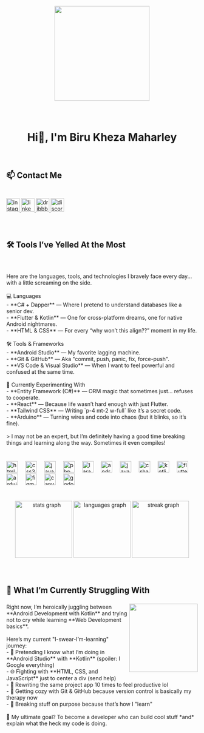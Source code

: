 <br clear="both">

<div align="center">
  <img height="250" src="https://media.tenor.com/tEbjIWKMCYoAAAAC/hu-tao-genshin-impact.gif"  />
</div>

###

<br clear="both">

<h1 align="center">Hi👋, I'm Biru Kheza Maharley</h1>

###

<br clear="both">

<h2 align="left">📫 Contact Me</h2>

###

<br clear="both">

<div align="left">
  <a href="https://www.instagram.com/biruworks/" target="_blank">
    <img src="https://img.shields.io/static/v1?message=Instagram&logo=instagram&label=&color=E4405F&logoColor=white&labelColor=&style=for-the-badge" height="35" alt="instagram logo"  />
  </a>
  <a href="https://www.linkedin.com/in/birukheza/" target="_blank">
    <img src="https://img.shields.io/static/v1?message=LinkedIn&logo=linkedin&label=&color=0077B5&logoColor=white&labelColor=&style=for-the-badge" height="35" alt="linkedin logo"  />
  </a>
  <a href="https://dribbble.com/BiruDribbble" target="_blank">
    <img src="https://img.shields.io/static/v1?message=Dribbble&logo=dribbble&label=&color=EA4C89&logoColor=white&labelColor=&style=for-the-badge" height="35" alt="dribbble logo"  />
  </a>
  <a href="discordapp.com/users/383944841782099969" target="_blank">
    <img src="https://img.shields.io/static/v1?message=Discord&logo=discord&label=&color=7289DA&logoColor=white&labelColor=&style=for-the-badge" height="35" alt="discord logo"  />
  </a>
</div>

###

<br clear="both">

<h2 align="left">🛠️ Tools I’ve Yelled At the Most</h2>

###

<br clear="both">

<p align="left">Here are the languages, tools, and technologies I bravely face every day... with a little screaming on the side.<br><br>💻 Languages<br>- **C# + Dapper** — Where I pretend to understand databases like a senior dev.<br>- **Flutter & Kotlin** — One for cross-platform dreams, one for native Android nightmares.<br>- **HTML & CSS** — For every “why won’t this align??” moment in my life.<br><br>🛠️ Tools & Frameworks<br>- **Android Studio** — My favorite lagging machine.<br>- **Git & GitHub** — Aka "commit, push, panic, fix, force-push".<br>- **VS Code & Visual Studio** — When I want to feel powerful and confused at the same time.<br><br>🧪 Currently Experimenting With<br>- **Entity Framework (C#)** — ORM magic that sometimes just... refuses to cooperate.<br>- **React** — Because life wasn’t hard enough with just Flutter.<br>- **Tailwind CSS** — Writing `p-4 mt-2 w-full` like it’s a secret code.<br>- **Arduino** — Turning wires and code into chaos (but it blinks, so it’s fine).<br><br>> I may not be an expert, but I’m definitely having a good time breaking things and learning along the way. Sometimes it even compiles!</p>

###

<br clear="both">

<div align="left">
  <img src="https://cdn.jsdelivr.net/gh/devicons/devicon/icons/html5/html5-original.svg" height="30" alt="html5 logo"  />
  <img width="12" />
  <img src="https://cdn.jsdelivr.net/gh/devicons/devicon/icons/css3/css3-original.svg" height="30" alt="css3 logo"  />
  <img width="12" />
  <img src="https://cdn.jsdelivr.net/gh/devicons/devicon/icons/javascript/javascript-original.svg" height="30" alt="javascript logo"  />
  <img width="12" />
  <img src="https://cdn.jsdelivr.net/gh/devicons/devicon/icons/php/php-original.svg" height="30" alt="php logo"  />
  <img width="12" />
  <img src="https://cdn.jsdelivr.net/gh/devicons/devicon/icons/laravel/laravel-original.svg" height="30" alt="laravel logo"  />
  <img width="12" />
  <img src="https://cdn.jsdelivr.net/gh/devicons/devicon/icons/androidstudio/androidstudio-original.svg" height="30" alt="androidstudio logo"  />
  <img width="12" />
  <img src="https://cdn.jsdelivr.net/gh/devicons/devicon/icons/java/java-original.svg" height="30" alt="java logo"  />
  <img width="12" />
  <img src="https://cdn.jsdelivr.net/gh/devicons/devicon/icons/csharp/csharp-original.svg" height="30" alt="csharp logo"  />
  <img width="12" />
  <img src="https://cdn.jsdelivr.net/gh/devicons/devicon/icons/kotlin/kotlin-original.svg" height="30" alt="kotlin logo"  />
  <img width="12" />
  <img src="https://cdn.jsdelivr.net/gh/devicons/devicon/icons/flutter/flutter-original.svg" height="30" alt="flutter logo"  />
  <img width="12" />
  <img src="https://cdn.jsdelivr.net/gh/devicons/devicon/icons/arduino/arduino-original.svg" height="30" alt="arduino logo"  />
  <img width="12" />
  <img src="https://cdn.jsdelivr.net/gh/devicons/devicon/icons/figma/figma-original.svg" height="30" alt="figma logo"  />
  <img width="12" />
  <img src="https://cdn.jsdelivr.net/gh/devicons/devicon/icons/canva/canva-original.svg" height="30" alt="canva logo"  />
  <img width="12" />
  <img src="https://cdn.jsdelivr.net/gh/devicons/devicon/icons/godot/godot-original.svg" height="30" alt="godot logo"  />
</div>

###

<br clear="both">

<div align="center">
  <img src="https://github-readme-stats.vercel.app/api?username=birugh&hide_title=false&hide_rank=false&show_icons=true&include_all_commits=true&count_private=true&disable_animations=false&theme=github_dark&locale=en&hide_border=false&custom_title=Proof%20That%20I%20Touch%20Grass" height="150" alt="stats graph"  />
  <img src="https://github-readme-stats.vercel.app/api/top-langs?username=birugh&locale=en&hide_title=false&layout=compact&card_width=320&langs_count=6&theme=github_dark&hide_border=false&custom_title=My%20Favorite%20Struggles" height="150" alt="languages graph"  />
  <img src="https://streak-stats.demolab.com?user=birugh&locale=en&mode=daily&theme=github_dark&hide_border=false&border_radius=5" height="150" alt="streak graph"  />
</div>

###

<br clear="both">

<h2 align="left">🚧 What I’m Currently Struggling With</h2>

###

<img align="right" height="180" src="https://i.pinimg.com/736x/39/83/f6/3983f612c11fcc7be64af3e4fe7f205f.jpg"  />

###

<p align="left">Right now, I’m heroically juggling between **Android Development with Kotlin** and trying not to cry while learning **Web Development basics**.<br><br>Here’s my current "I-swear-I’m-learning" journey:<br>- 📱 Pretending I know what I’m doing in **Android Studio** with **Kotlin** (spoiler: I Google everything)<br>- 🌐 Fighting with **HTML, CSS, and JavaScript** just to center a div (send help)<br>- 🔁 Rewriting the same project app 10 times to feel productive lol<br>- 🧠 Getting cozy with Git & GitHub because version control is basically my therapy now<br>- 🧪 Breaking stuff on purpose because that’s how I "learn"<br><br>📌 My ultimate goal? To become a developer who can build cool stuff *and* explain what the heck my code is doing.</p>

###
